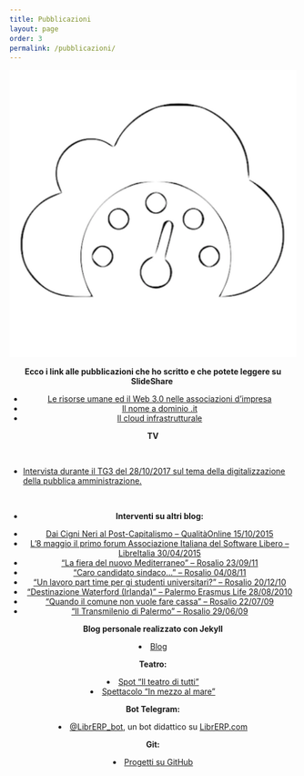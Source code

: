 ```yaml
---
title: Pubblicazioni
layout: page
order: 3
permalink: /pubblicazioni/
---
```


![Marcofromsicily-logo](https://raw.githubusercontent.com/marcofromsicily/blog/master/images/marcofromsicily-logo.jpg)


<p style="text-align: center;">
  <strong>Ecco i link alle pubblicazioni che ho scritto e che potete leggere su SlideShare </strong>
</p>

<ul style="text-align: center;">
  <li>
    <a href="http://www.slideshare.net/marcofromsicily/le-risorse-umane-ed-il-web-30-nelle-associazioni-dimpresa" target="_blank" rel="noopener noreferrer">Le risorse umane ed il Web 3.0 nelle associazioni d’impresa</a>
  </li>
  <li>
    <a href="http://www.slideshare.net/marcofromsicily/il-nome-a-dominio-it" target="_blank" rel="noopener noreferrer">Il nome a dominio .it</a>
  </li>
  <li>
    <a href="http://www.slideshare.net/marcofromsicily/il-cloud-infrastrutturale" target="_blank" rel="noopener noreferrer">Il cloud infrastrutturale</a>
  </li>
</ul>

<p style="text-align: center;">
  <strong>TV</strong>
</p>

&nbsp;

  * <a href="https://youtu.be/qgpDUie5up8" target="_blank" rel="noopener">Intervista durante il TG3 del 28/10/2017 sul tema della digitalizzazione della pubblica amministrazione.</a>

&nbsp;

<ul style="text-align: center;">
  <li>
    <strong>Interventi su altri blog:</strong>
  </li>
</ul>

<ul style="text-align: center;">
  <li>
    <a href="https://www.marcofromsicily.com/wp-content/uploads/2017/09/articoloqualita-1.pdf">Dai Cigni Neri al Post-Capitalismo – QualitàOnline 15/10/2015</a>
  </li>
  <li>
    <a href="http://www.libreitalia.it/l8-maggio-il-primo-forum-associazione-italiana-del-software-libero/" target="_blank" rel="noopener noreferrer">L’8 maggio il primo forum Associazione Italiana del Software Libero – LibreItalia 30/04/2015</a>
  </li>
  <li>
    <a href="http://www.rosalio.it/2011/09/23/la-fiera-del-nuovo-mediterraneo/" target="_blank" rel="noopener noreferrer">“La fiera del nuovo Mediterraneo” – Rosalio 23/09/11</a>
  </li>
  <li>
    <a href="http://www.rosalio.it/2011/08/04/caro-candidato-sindaco/" target="_blank" rel="noopener noreferrer">“Caro candidato sindaco…” – Rosalio 04/08/11</a>
  </li>
  <li>
    <a href="http://www.rosalio.it/2010/12/20/un-lavoro-part-time-per-gli-studenti-universitari/" target="_blank" rel="noopener noreferrer">“Un lavoro part time per gi studenti universitari?” – Rosalio 20/12/10</a>
  </li>
  <li>
    <a href="http://www.palermoerasmuslife.net/2010/08/28/destinazione-5-waterford-irlanda/" target="_blank" rel="noopener noreferrer">“Destinazione Waterford (Irlanda)” – Palermo Erasmus Life 28/08/2010</a>
  </li>
  <li>
    <a href="http://www.rosalio.it/2009/07/22/quando-il-comune-non-vuole-fare-cassa/" target="_blank" rel="noopener noreferrer">“Quando il comune non vuole fare cassa” – Rosalio 22/07/09</a>
  </li>
  <li>
    <a href="http://www.rosalio.it/2009/06/29/il-transmilenio-di-palermo/" target="_blank" rel="noopener noreferrer">“Il Transmilenio di Palermo” – Rosalio 29/06/09</a>
  </li>
</ul>

<p style="text-align: center;">
  <strong>Blog personale realizzato con Jekyll</strong>
</p>

<li style="text-align: center;">
  <a href="http://www.marcolombardo.com/blog/">Blog</a>
</li>

<p style="text-align: center;">
  <strong>Teatro:</strong>
</p>

<li style="text-align: center;">
  <a href="https://www.youtube.com/watch?v=T-nO4xyAwAE" target="_blank" rel="noopener noreferrer">Spot “Il teatro di tutti”</a>
</li>
<li style="text-align: center;">
  <a href="https://www.youtube.com/watch?v=Sd8CG4npOIs" target="_blank" rel="noopener noreferrer">Spettacolo “In mezzo al mare”</a>
</li>

<p style="text-align: center;">
  <strong>Bot Telegram:</strong>
</p>

<li style="text-align: center;">
  <a href="https://telegram.me/LibrERP_bot">@LibrERP_bot</a>, un bot didattico su <a href="http://www.librerp.com/" target="_blank" rel="noopener noreferrer">LibrERP.com</a>
</li>

<p style="text-align: center;">
  <strong>Git:</strong>
</p>

<li style="text-align: center;">
  <a href="https://github.com/marcofromsicily" target="_blank" rel="noopener noreferrer">Progetti su GitHub</a>
</li>

